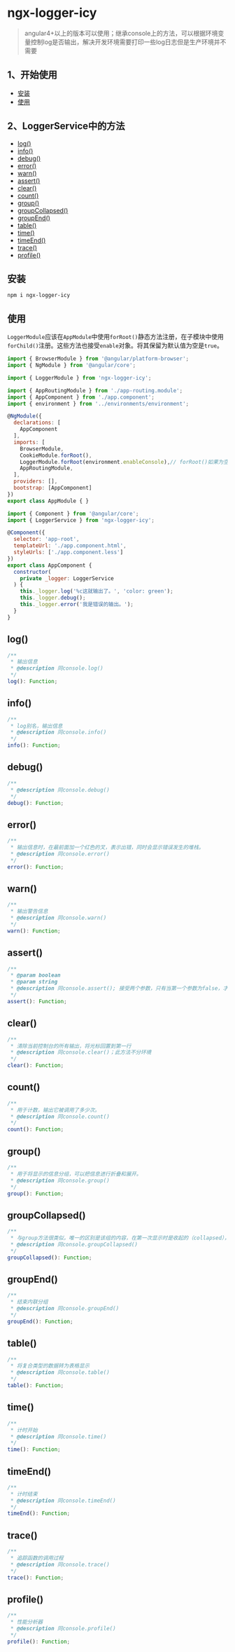 
# ngx-logger-icy
> angular4+以上的版本可以使用；继承console上的方法，可以根据环境变量控制log是否输出，解决开发环境需要打印一些log日志但是生产环境并不需要
## 1、开始使用
  - <a href="#install">安装</a>
  - <a href="#use">使用</a>
## 2、LoggerService中的方法
  - <a href="#log">log()</a>
  - <a href="#info">info()</a>
  - <a href="#debug">debug()</a>
  - <a href="#error">error()</a>
  - <a href="#warn">warn()</a>
  - <a href="#assert">assert()</a>
  - <a href="#clear">clear()</a>
  - <a href="#count">count()</a>
  - <a href="#group">group()</a>
  - <a href="#groupCollapsed">groupCollapsed()</a>
  - <a href="#groupEnd">groupEnd()</a>
  - <a href="#table">table()</a>
  - <a href="#time">time()</a>
  - <a href="#timeEnd">timeEnd()</a>
  - <a href="#trace">trace()</a> 
  - <a href="#profile">profile()</a>

## <a name="install">安装</a>

```
npm i ngx-logger-icy
```

## <a name="use">使用</a>

``LoggerModule``应该在``AppModule``中使用``forRoot()``静态方法注册，在子模块中使用``forChild()``注册。这些方法也接受``enable``对象。将其保留为默认值为空是``true``。

```javascript
import { BrowserModule } from '@angular/platform-browser';
import { NgModule } from '@angular/core';

import { LoggerModule } from 'ngx-logger-icy';

import { AppRoutingModule } from './app-routing.module';
import { AppComponent } from './app.component';
import { environment } from '../environments/environment';

@NgModule({
  declarations: [
    AppComponent
  ],
  imports: [
    BrowserModule,
    CookieModule.forRoot(),
    LoggerModule.forRoot(environment.enableConsole),// forRoot()如果为空,默认值为true
    AppRoutingModule,
  ],
  providers: [],
  bootstrap: [AppComponent]
})
export class AppModule { }
```

```javascript
import { Component } from '@angular/core';
import { LoggerService } from 'ngx-logger-icy';

@Component({
  selector: 'app-root',
  templateUrl: './app.component.html',
  styleUrls: ['./app.component.less']
})
export class AppComponent {
  constructor(
    private _logger: LoggerService
  ) {
    this._logger.log('%c这就输出了。', 'color: green');
    this._logger.debug();
    this._logger.error('我是错误的输出。');
  }
}
```

## <a name="log">log()</a>
```javascript
/**
 * 输出信息
 * @description 同console.log()
 */
log(): Function;
```

## <a name="info">info()</a>
```javascript
/**
 * log别名，输出信息
 * @description 同console.info()
 */
info(): Function;
```

## <a name="debug">debug()</a>
```javascript
/**
 * @description 同console.debug()
 */
debug(): Function;
```

## <a name="error">error()</a>
```javascript
/**
 * 输出信息时，在最前面加一个红色的叉，表示出错，同时会显示错误发生的堆栈。
 * @description 同console.error()
 */
error(): Function;
```

## <a name="warn">warn()</a>
```javascript
/**
 * 输出警告信息
 * @description 同console.warn()
 */
warn(): Function;
```

## <a name="assert">assert()</a>
```javascript
/**
 * @param boolean
 * @param string
 * @description 同console.assert(); 接受两个参数，只有当第一个参数为false，才会输出第二个参数，否则不输出任何东西
 */
assert(): Function;
```

## <a name="clear">clear()</a>
```javascript
/**
 * 清除当前控制台的所有输出，将光标回置到第一行
 * @description 同console.clear()；此方法不分环境
 */
clear(): Function;
```

## <a name="count">count()</a>
```javascript
/**
 * 用于计数，输出它被调用了多少次。
 * @description 同console.count()
 */
count(): Function;
```

## <a name="group">group()</a>
```javascript
/**
 * 用于将显示的信息分组，可以把信息进行折叠和展开。
 * @description 同console.group()
 */
group(): Function;
```

## <a name="groupCollapsed">groupCollapsed()</a>
```javascript
/**
 * 与group方法很类似，唯一的区别是该组的内容，在第一次显示时是收起的（collapsed），而不是展开的
 * @description 同console.groupCollapsed()
 */
groupCollapsed(): Function;
```

## <a name="groupEnd">groupEnd()</a>
```javascript
/**
 * 结束内联分组
 * @description 同console.groupEnd()
 */
groupEnd(): Function;
```

## <a name="table">table()</a>
```javascript
/**
 * 将复合类型的数据转为表格显示
 * @description 同console.table()
 */
table(): Function;
```

## <a name="time">time()</a>
```javascript
/**
 * 计时开始
 * @description 同console.time()
 */
time(): Function;
```

## <a name="timeEnd">timeEnd()</a>
```javascript
/**
 * 计时结束
 * @description 同console.timeEnd()
 */
timeEnd(): Function;
```

## <a name="trace">trace()</a>
```javascript
/**
 * 追踪函数的调用过程
 * @description 同console.trace()
 */
trace(): Function;
```

## <a name="profile">profile()</a>
```javascript
/**
 * 性能分析器
 * @description 同console.profile()
 */
profile(): Function;
```